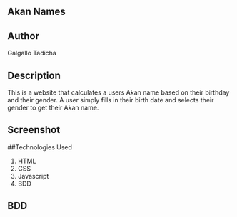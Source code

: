 ## Akan Names

## Author
 Galgallo Tadicha

## Description
This is a website that calculates a users Akan name based on their birthday and their gender. A user simply fills in their birth date and selects their gender to get their Akan name.

## Screenshot


##Technologies Used
1. HTML
2. CSS
3. Javascript
4. BDD

## BDD

